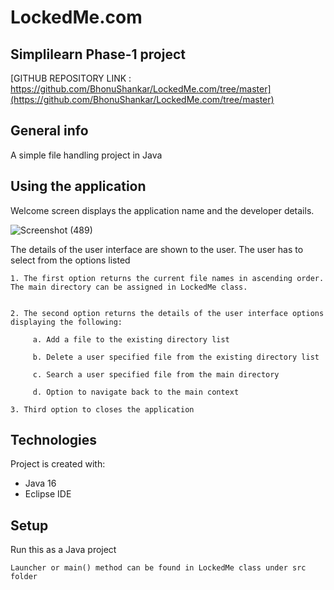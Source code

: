# LockedMe.com
## Simplilearn Phase-1 project

[GITHUB REPOSITORY LINK : https://github.com/BhonuShankar/LockedMe.com/tree/master](https://github.com/BhonuShankar/LockedMe.com/tree/master)

## General info
A simple file handling project in Java

## Using the application
Welcome screen displays the application name and the developer details.


![Screenshot (489)](https://user-images.githubusercontent.com/101262568/160224606-a96a08a5-0c0f-4763-a368-ce375ec4a267.png)



The details of the user interface are shown to the user. The user has to select from the options listed 

 
    1. The first option returns the current file names in ascending order. The main directory can be assigned in LockedMe class.
  

    2. The second option returns the details of the user interface options displaying the following:

         a. Add a file to the existing directory list

         b. Delete a user specified file from the existing directory list

         c. Search a user specified file from the main directory

         d. Option to navigate back to the main context

    3. Third option to closes the application
	
## Technologies
Project is created with:
* Java 16
* Eclipse IDE

	
## Setup
Run this as a Java project

```
Launcher or main() method can be found in LockedMe class under src folder
```


